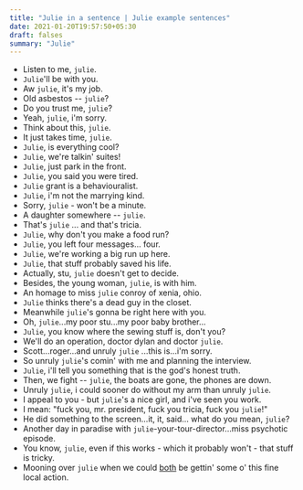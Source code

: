 ```yaml
---
title: "Julie in a sentence | Julie example sentences"
date: 2021-01-20T19:57:50+05:30
draft: falses
summary: "Julie"
---
```

- Listen to me, `julie`.
- `Julie`'ll be with you.
- Aw `julie`, it's my job.
- Old asbestos -- `julie`?
- Do you trust me, `julie`?
- Yeah, `julie`, i'm sorry.
- Think about this, `julie`.
- It just takes time, `julie`.
- `Julie`, is everything cool?
- `Julie`, we're talkin' suites!
- `Julie`, just park in the front.
- `Julie`, you said you were tired.
- `Julie` grant is a behaviouralist.
- `Julie`, i'm not the marrying kind.
- Sorry, `julie` - won't be a minute.
- A daughter somewhere -- `julie`.
- That's `julie` ... and that's tricia.
- `Julie`, why don't you make a food run?
- `Julie`, you left four messages... four.
- `Julie`, we're working a big run up here.
- `Julie`, that stuff probably saved his life.
- Actually, stu, `julie` doesn't get to decide.
- Besides, the young woman, `julie`, is with him.
- An homage to miss `julie` conroy of xenia, ohio.
- `Julie` thinks there's a dead guy in the closet.
- Meanwhile `julie`'s gonna be right here with you.
- Oh, `julie`...my poor stu...my poor baby brother...
- `Julie`, you know where the sewing stuff is, don't you?
- We'll do an operation, doctor dylan and doctor `julie`.
- Scott...roger...and unruly `julie` ...this is...i'm sorry.
- So unruly `julie`'s comin' with me and planning the interview.
- `Julie`, i'll tell you something that is the god's honest truth.
- Then, we fight -- `julie`, the boats are gone, the phones are down.
- Unruly `julie`, i could sooner do without my arm than unruly `julie`.
- I appeal to you - but `julie`'s a nice girl, and i've seen you work.
- I mean: "fuck you, mr. president, fuck you tricia, fuck you `julie`!"
- He did something to the screen...it, it, said... what do you mean, `julie`?
- Another day in paradise with `julie`-your-tour-director...miss psychotic episode.
- You know, `julie`, even if this works - which it probably won't - that stuff is tricky.
- Mooning over `julie` when we could <u>both</u> be gettin' some o' this fine local action.
                 
